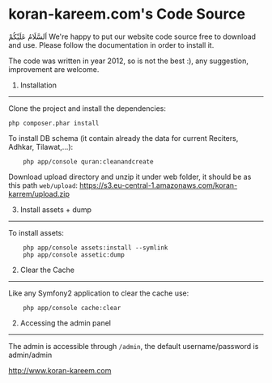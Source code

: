 koran-kareem.com's Code Source
==============================
اَلسَّلَامُ عَلَيْكُمْ
We're happy to put our website code source free to download and use.
Please follow the documentation in order to install it.

The code was written in year 2012, so is not the best :), any suggestion, improvement are welcome.

1) Installation
---------------
Clone the project and install the dependencies:

    php composer.phar install

To install DB schema (it contain already the data for current Reciters, Adhkar, Tilawat,...):
```
    php app/console quran:cleanandcreate
```

Download upload directory and unzip it under web folder, it should be as this path `web/upload`:
https://s3.eu-central-1.amazonaws.com/koran-karrem/upload.zip

3) Install assets + dump
------------------------
To install assets:
```
    php app/console assets:install --symlink
    php app/console assetic:dump
```


2) Clear the Cache
------------------
Like any Symfony2 application to clear the cache use:
 
```
    php app/console cache:clear
```


2) Accessing the admin panel
----------------------------
The admin is accessible through `/admin`, the default username/password is admin/admin 



http://www.koran-kareem.com